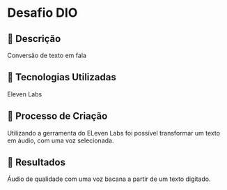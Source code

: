 # Desafio DIO

## 📒 Descrição
Conversão de texto em fala

## 🤖 Tecnologias Utilizadas
Eleven Labs

## 🧐 Processo de Criação
Utilizando a gerramenta do ELeven Labs foi possível transformar um texto em áudio, com uma voz selecionada.

## 🚀 Resultados
Áudio de qualidade com uma voz bacana a partir de um texto digitado.
